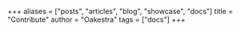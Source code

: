 +++
aliases = ["posts", "articles", "blog", "showcase", "docs"]
title = "Contribute"
author = "Oakestra"
tags = ["docs"]
+++
